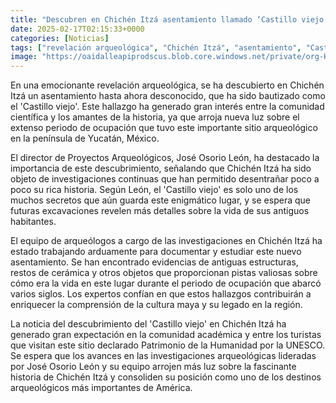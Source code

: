 ```yaml
---
title: "Descubren en Chichén Itzá asentamiento llamado ‘Castillo viejo’"
date: 2025-02-17T02:15:33+0000
categories: [Noticias]
tags: ["revelación arqueológica", "Chichén Itzá", "asentamiento", "Castillo viejo", "historia", "investigaciones", "cultura maya", "descubrimiento", "Patrimonio de la Humanidad", "turistas", "José Osorio León", "excavaciones", "legado."]
image: "https://oaidalleapiprodscus.blob.core.windows.net/private/org-HKmKxpuNw3Y88lm4EBrIPq0n/user-ZwiCXOggLL8ZNNKE2g7rXFmV/img-0ZcUTNjoqGo1IYiYtcm9P48i.png?st=2025-02-17T01%3A15%3A33Z&se=2025-02-17T03%3A15%3A33Z&sp=r&sv=2024-08-04&sr=b&rscd=inline&rsct=image/png&skoid=d505667d-d6c1-4a0a-bac7-5c84a87759f8&sktid=a48cca56-e6da-484e-a814-9c849652bcb3&skt=2025-02-16T15%3A59%3A03Z&ske=2025-02-17T15%3A59%3A03Z&sks=b&skv=2024-08-04&sig=GM9%2BTVW%2Bh768nLVbMDs5NB8I6z//4NCNnqmOQsYXqRc%3D"
---
```


En una emocionante revelación arqueológica, se ha descubierto en Chichén Itzá un asentamiento hasta ahora desconocido, que ha sido bautizado como el 'Castillo viejo'. Este hallazgo ha generado gran interés entre la comunidad científica y los amantes de la historia, ya que arroja nueva luz sobre el extenso periodo de ocupación que tuvo este importante sitio arqueológico en la península de Yucatán, México. 

El director de Proyectos Arqueológicos, José Osorio León, ha destacado la importancia de este descubrimiento, señalando que Chichén Itzá ha sido objeto de investigaciones continuas que han permitido desentrañar poco a poco su rica historia. Según León, el 'Castillo viejo' es solo uno de los muchos secretos que aún guarda este enigmático lugar, y se espera que futuras excavaciones revelen más detalles sobre la vida de sus antiguos habitantes.

El equipo de arqueólogos a cargo de las investigaciones en Chichén Itzá ha estado trabajando arduamente para documentar y estudiar este nuevo asentamiento. Se han encontrado evidencias de antiguas estructuras, restos de cerámica y otros objetos que proporcionan pistas valiosas sobre cómo era la vida en este lugar durante el periodo de ocupación que abarcó varios siglos. Los expertos confían en que estos hallazgos contribuirán a enriquecer la comprensión de la cultura maya y su legado en la región.

La noticia del descubrimiento del 'Castillo viejo' en Chichén Itzá ha generado gran expectación en la comunidad académica y entre los turistas que visitan este sitio declarado Patrimonio de la Humanidad por la UNESCO. Se espera que los avances en las investigaciones arqueológicas lideradas por José Osorio León y su equipo arrojen más luz sobre la fascinante historia de Chichén Itzá y consoliden su posición como uno de los destinos arqueológicos más importantes de América.
    